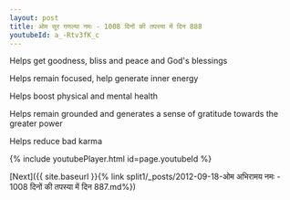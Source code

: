 ```yaml
---
layout: post
title: ओम सूर गणल्या नमः - 1008 दिनों की तपस्या में दिन 888
youtubeId: a_-Rtv3fK_c
---
```

 
 
Helps get goodness, bliss and peace and God's blessings
 
Helps remain focused, help generate inner energy 
 
Helps boost physical and mental health 
 
Helps remain grounded and generates a sense of gratitude towards the greater power 
 
Helps reduce bad karma
 
 
 
 


{% include youtubePlayer.html id=page.youtubeId %}
 
[Next]({{ site.baseurl }}{% link  split1/_posts/2012-09-18-ओम अभिरामय नमः - 1008 दिनों की तपस्या में दिन 887.md%})
 
